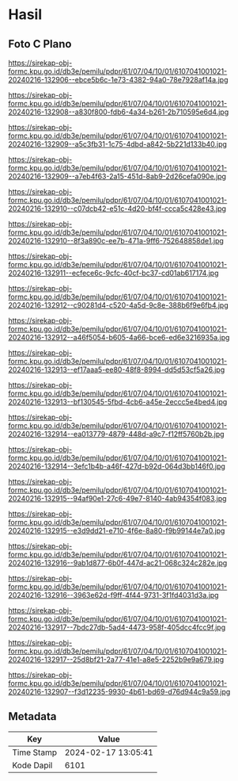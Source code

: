 # Hasil

## Foto C Plano

https://sirekap-obj-formc.kpu.go.id/db3e/pemilu/pdpr/61/07/04/10/01/6107041001021-20240216-132906--ebce5b6c-1e73-4382-94a0-78e7928af14a.jpg

https://sirekap-obj-formc.kpu.go.id/db3e/pemilu/pdpr/61/07/04/10/01/6107041001021-20240216-132908--a830f800-fdb6-4a34-b261-2b710595e6d4.jpg

https://sirekap-obj-formc.kpu.go.id/db3e/pemilu/pdpr/61/07/04/10/01/6107041001021-20240216-132909--a5c3fb31-1c75-4dbd-a842-5b221d133b40.jpg

https://sirekap-obj-formc.kpu.go.id/db3e/pemilu/pdpr/61/07/04/10/01/6107041001021-20240216-132909--a7eb4f63-2a15-451d-8ab9-2d26cefa090e.jpg

https://sirekap-obj-formc.kpu.go.id/db3e/pemilu/pdpr/61/07/04/10/01/6107041001021-20240216-132910--c07dcb42-e51c-4d20-bf4f-ccca5c428e43.jpg

https://sirekap-obj-formc.kpu.go.id/db3e/pemilu/pdpr/61/07/04/10/01/6107041001021-20240216-132910--8f3a890c-ee7b-471a-9ff6-752648858de1.jpg

https://sirekap-obj-formc.kpu.go.id/db3e/pemilu/pdpr/61/07/04/10/01/6107041001021-20240216-132911--ecfece6c-9cfc-40cf-bc37-cd01ab617174.jpg

https://sirekap-obj-formc.kpu.go.id/db3e/pemilu/pdpr/61/07/04/10/01/6107041001021-20240216-132912--c90281d4-c520-4a5d-9c8e-388b6f9e6fb4.jpg

https://sirekap-obj-formc.kpu.go.id/db3e/pemilu/pdpr/61/07/04/10/01/6107041001021-20240216-132912--a46f5054-b605-4a66-bce6-ed6e3216935a.jpg

https://sirekap-obj-formc.kpu.go.id/db3e/pemilu/pdpr/61/07/04/10/01/6107041001021-20240216-132913--ef17aaa5-ee80-48f8-8994-dd5d53cf5a26.jpg

https://sirekap-obj-formc.kpu.go.id/db3e/pemilu/pdpr/61/07/04/10/01/6107041001021-20240216-132913--bf130545-5fbd-4cb6-a45e-2eccc5e4bed4.jpg

https://sirekap-obj-formc.kpu.go.id/db3e/pemilu/pdpr/61/07/04/10/01/6107041001021-20240216-132914--ea013779-4879-448d-a9c7-f12ff5760b2b.jpg

https://sirekap-obj-formc.kpu.go.id/db3e/pemilu/pdpr/61/07/04/10/01/6107041001021-20240216-132914--3efc1b4b-a46f-427d-b92d-064d3bb146f0.jpg

https://sirekap-obj-formc.kpu.go.id/db3e/pemilu/pdpr/61/07/04/10/01/6107041001021-20240216-132915--94af90e1-27c6-49e7-8140-4ab94354f083.jpg

https://sirekap-obj-formc.kpu.go.id/db3e/pemilu/pdpr/61/07/04/10/01/6107041001021-20240216-132915--e3d9dd21-e710-4f6e-8a80-f9b99144e7a0.jpg

https://sirekap-obj-formc.kpu.go.id/db3e/pemilu/pdpr/61/07/04/10/01/6107041001021-20240216-132916--9ab1d877-6b0f-447d-ac21-068c324c282e.jpg

https://sirekap-obj-formc.kpu.go.id/db3e/pemilu/pdpr/61/07/04/10/01/6107041001021-20240216-132916--3963e62d-f9ff-4f44-9731-3f1fd4031d3a.jpg

https://sirekap-obj-formc.kpu.go.id/db3e/pemilu/pdpr/61/07/04/10/01/6107041001021-20240216-132917--7bdc27db-5ad4-4473-958f-405dcc4fcc9f.jpg

https://sirekap-obj-formc.kpu.go.id/db3e/pemilu/pdpr/61/07/04/10/01/6107041001021-20240216-132917--25d8bf21-2a77-41e1-a8e5-2252b9e9a679.jpg

https://sirekap-obj-formc.kpu.go.id/db3e/pemilu/pdpr/61/07/04/10/01/6107041001021-20240216-132907--f3d12235-9930-4b61-bd69-d76d944c9a59.jpg


## Metadata

| Key        | Value               |
| ---------- | ------------------- |
| Time Stamp | 2024-02-17 13:05:41 |
| Kode Dapil | 6101                |



